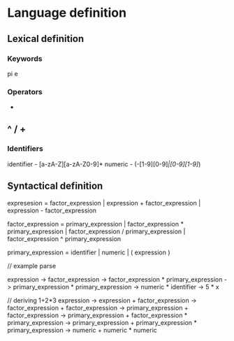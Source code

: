 # Language definition
## Lexical definition
### Keywords
pi
e

### Operators
*
^
/
+
-

### Identifiers
identifier - [a-zA-Z][a-zA-Z0-9]*
numeric    - (-[1-9][0-9]*|[0-9][1-9]*)

## Syntactical definition

expresesion = factor_expression
            | expression + factor_expression
            | expression - factor_expression

factor_expression = primary_expression
                  | factor_expression * primary_expression 
                  | factor_expression / primary_expression
                  | factor_expression ^ primary_expression


primary_expression = identifier
                   | numeric
                   | ( expression )


// example parse

expression -> factor_expression
           -> factor_expression  * primary_expression
           -> primary_expression * primary_expression
           -> numeric            * identifier
           -> 5                  * x



// deriving 1+2*3
expression -> expression + factor_expression
           -> factor_expression + factor_expression
           -> primary_expression + factor_expression
           -> primary_expression + factor_expression * primary_expression
           -> primary_expression + primary_expression * primary_expression
           -> numeric + numeric * numeric
